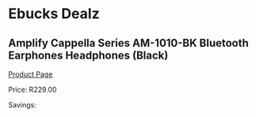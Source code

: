 
# Ebucks Dealz
## Amplify Cappella Series AM-1010-BK Bluetooth Earphones Headphones (Black)
[Product Page](https://www.ebucks.com/web/shop/productSelected.do?prodId=1161783538&catId=375509364)

Price: R229.00

Savings: 


	